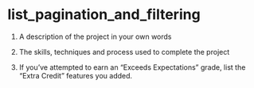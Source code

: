 # list_pagination_and_filtering

1. A description of the project in your own words


2. The skills, techniques and process used to complete the project

3. If you’ve attempted to earn an “Exceeds Expectations” grade, list the “Extra Credit” features you added.
